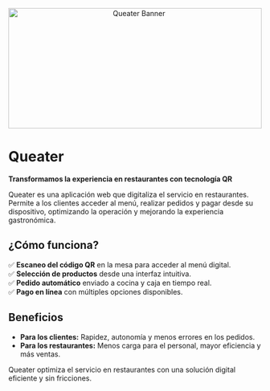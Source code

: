 <p align="center">
  <img src="https://github.com/user-attachments/assets/16730594-4fc2-4aff-b955-802586452765" alt="Queater Banner" width="100%" height="240px">
</p>


# Queater  

**Transformamos la experiencia en restaurantes con tecnología QR**  

Queater es una aplicación web que digitaliza el servicio en restaurantes. Permite a los clientes acceder al menú, realizar pedidos y pagar desde su dispositivo, optimizando la operación y mejorando la experiencia gastronómica.  

## ¿Cómo funciona?  
✅ **Escaneo del código QR** en la mesa para acceder al menú digital.  
✅ **Selección de productos** desde una interfaz intuitiva.  
✅ **Pedido automático** enviado a cocina y caja en tiempo real.  
✅ **Pago en línea** con múltiples opciones disponibles.  

## Beneficios  
- **Para los clientes:** Rapidez, autonomía y menos errores en los pedidos.  
- **Para los restaurantes:** Menos carga para el personal, mayor eficiencia y más ventas.  

Queater optimiza el servicio en restaurantes con una solución digital eficiente y sin fricciones.  

